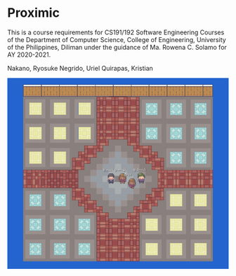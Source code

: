 # Proximic
This is a course requirements for CS191/192 Software Engineering Courses of the Department of Computer Science, College of Engineering, University of the Philippines, Diliman under the guidance of Ma. Rowena C. Solamo for AY 2020-2021.

Nakano, Ryosuke
Negrido, Uriel
Quirapas, Kristian

![Screenshot of Lobby](./src/resources/screenie.png)
